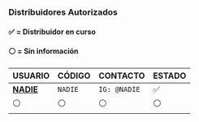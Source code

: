 ### Distribuidores Autorizados

#### ✅ = Distribuidor en curso
#### ⚪ = Sin información

| USUARIO                     | CÓDIGO                      | CONTACTO            | ESTADO |
|-----------------------------|-----------------------------|----------------------|--------|
| [**NADIE**](https://github.com/NADIE) | `NADIE` | `IG: @NADIE` | ✅     |
| ⚪                           | ⚪                           | ⚪                    | ⚪      |

